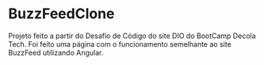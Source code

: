 # BuzzFeedClone

Projeto feito a partir do Desafio de Código do site DIO do BootCamp Decola Tech. Foi feito uma página com o funcionamento semelhante ao site BuzzFeed utilizando Angular.